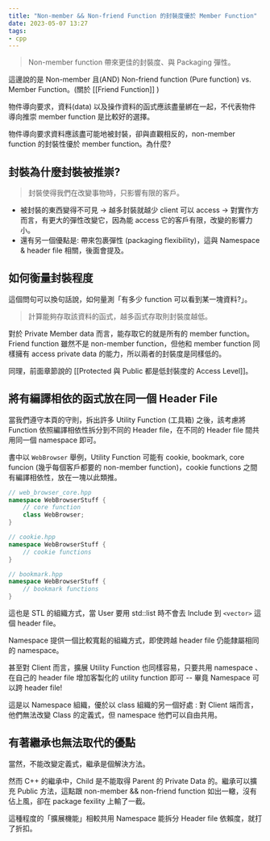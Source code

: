 ```yaml
---
title: "Non-member && Non-friend Function 的封裝度優於 Member Function"
date: 2023-05-07 13:27
tags:
- cpp
---
```


> Non-member function 帶來更佳的封裝度、與 Packaging 彈性。


這邊說的是 Non-member 且(AND) Non-friend function (Pure function) vs. Member Function。(關於 [[Friend Function]] )

物件導向要求，資料(data) 以及操作資料的函式應該盡量綁在一起，不代表物件導向推崇 member function 是比較好的選擇。

物件導向要求資料應該盡可能地被封裝，卻與直觀相反的，non-member function 的封裝性優於  member function。為什麼? 

## 封裝為什麼封裝被推崇? 
> 封裝使得我們在改變事物時，只影響有限的客戶。

- 被封裝的東西變得不可見 -> 越多封裝就越少 client 可以 access -> 對實作方而言，有更大的彈性改變它，因為能 access 它的客戶有限，改變的影響力小。
- 還有另一個優點是: 帶來包裹彈性 (packaging flexibility)，這與 Namespace & header file 相關，後面會提及。

## 如何衡量封裝程度
這個問句可以換句話說，如何量測「有多少 function 可以看到某一塊資料?」。

> 計算能夠存取該資料的函式，越多函式存取則封裝度越低。

對於 Private Member data 而言，能存取它的就是所有的 member function。
Friend function 雖然不是 non-member function，但他和 member function 同樣擁有 access private data 的能力，所以兩者的封裝度是同樣低的。 

同理，前面章節說的 [[Protected 與 Public 都是低封裝度的 Access Level]]。

## 將有編譯相依的函式放在同一個 Header File
當我們遵守本頁的守則，拆出許多 Utility Function (工具箱) 之後，該考慮將 Function 依照編譯相依性拆分到不同的 Header file，在不同的 Header file 間共用同一個 namespace 即可。

書中以 `WebBrowser` 舉例，Utility Function 可能有 cookie, bookmark, core funcion (幾乎每個客戶都要的 non-member function)，cookie functions 之間有編譯相依性，放在一塊以此類推。

```cpp
// web_browser_core.hpp
namespace WebBrowserStuff {
	// core function
	class WebBrowser;
}

// cookie.hpp
namespace WebBrowserStuff {
	// cookie functions
}

// bookmark.hpp
namespace WebBrowserStuff {
	// bookmark functions
}
```

這也是 STL 的組織方式，當 User 要用 std::list 時不會去 Include 到 `<vector>` 這個 header file。

Namespace 提供一個比較寬鬆的組織方式，即使跨越 header file 仍能隸屬相同的 namespace。

甚至對 Client 而言，擴展 Utility Function 也同樣容易，只要共用 namespace 、在自己的 header file 增加客製化的 utility function 即可 -- 畢竟 Namespace 可以跨 header file! 

這是以 Namespace 組織，優於以 class 組織的另一個好處 : 對 Client 端而言，他們無法改變 Class 的定義式，但 namespace 他們可以自由共用。

## 有著繼承也無法取代的優點

當然，不能改變定義式，繼承是個解決方法。

然而 C++ 的繼承中，Child 是不能取得 Parent 的 Private Data 的。繼承可以擴充 Public 方法，這點跟 non-member && non-friend function 如出一轍，沒有佔上風，卻在 package fexility 上輸了一截。

這種程度的「擴展機能」相較共用 Namespace 能拆分 Header file 依賴度，就打了折扣。